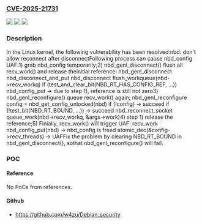 ### [CVE-2025-21731](https://cve.mitre.org/cgi-bin/cvename.cgi?name=CVE-2025-21731)
![](https://img.shields.io/static/v1?label=Product&message=Linux&color=blue)
![](https://img.shields.io/static/v1?label=Version&message=b7aa3d39385dc2d95899f9e379623fef446a2acd%3C%20e70a578487a47d7cf058904141e586684d1c3381%20&color=brighgreen)
![](https://img.shields.io/static/v1?label=Vulnerability&message=n%2Fa&color=brighgreen)

### Description

In the Linux kernel, the following vulnerability has been resolved:nbd: don't allow reconnect after disconnectFollowing process can cause nbd_config UAF:1) grab nbd_config temporarily;2) nbd_genl_disconnect() flush all recv_work() and release theinitial reference:  nbd_genl_disconnect   nbd_disconnect_and_put    nbd_disconnect     flush_workqueue(nbd->recv_workq)    if (test_and_clear_bit(NBD_RT_HAS_CONFIG_REF, ...))     nbd_config_put     -> due to step 1), reference is still not zero3) nbd_genl_reconfigure() queue recv_work() again;  nbd_genl_reconfigure   config = nbd_get_config_unlocked(nbd)   if (!config)   -> succeed   if (!test_bit(NBD_RT_BOUND, ...))   -> succeed   nbd_reconnect_socket    queue_work(nbd->recv_workq, &args->work)4) step 1) release the reference;5) Finially, recv_work() will trigger UAF:  recv_work   nbd_config_put(nbd)   -> nbd_config is freed   atomic_dec(&config->recv_threads)   -> UAFFix the problem by clearing NBD_RT_BOUND in nbd_genl_disconnect(), sothat nbd_genl_reconfigure() will fail.

### POC

#### Reference
No PoCs from references.

#### Github
- https://github.com/w4zu/Debian_security

